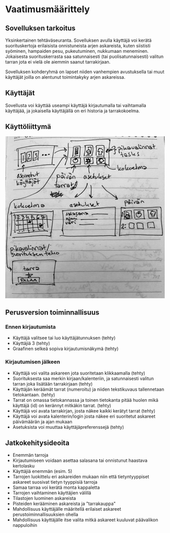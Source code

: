 # Vaatimusmäärittely

## Sovelluksen tarkoitus

Yksinkertainen tehtäväseuranta. Sovelluksen avulla käyttäjä voi kerätä suorituskertoja erilaisista onnistuneista arjen askareista, kuten siististi syöminen, hampaiden pesu, pukeutuminen, nukkumaan meneminen. 
Jokaisesta suorituskerrasta saa satunnaisesti (tai puolisatunnaisesti) valitun tarran jota ei vielä ole aiemmin saanut tarrakirjaan.

Sovelluksen kohderyhmä on lapset niiden vanhempien avustuksella tai muut käyttäjät joilla on alentunut toimintakyky arjen askareissa.

## Käyttäjät

Sovellusta voi käyttää useampi käyttäjä kirjautumalla tai vaihtamalla käyttäjää, ja 
jokaisella käyttäjällä on eri historia ja tarrakokoelma.

## Käyttöliittymä

![image](kayttoliittyma.jpeg)

## Perusversion toiminnallisuus

### Ennen kirjautumista

- Käyttäjä valitsee tai luo käyttäjätunnuksen (tehty)
- Käyttäjiä 3 (tehty)
- Graafinen selkeä sopiva kirjautumisnäkymä (tehty)

### Kirjautumisen jälkeen

- Käyttäjä voi valita askareen jota suoritetaan klikkaamalla (tehty)
- Suorituksesta saa merkin kirjaan/kalenteriin, ja satunnaisesti valitun tarran joka lisätään tarrakirjaan (tehty)
- Käyttäjän keräämät tarrat (numeroitu) ja niiden tekstikuvaus tallennetaan tietokantaan. (tehty)
- Tarrat on omassa tietokannassa ja toinen tietokanta pitää huolen mikä käyttäjä (id) on kerännyt mitkäkin tarrat. (tehty)
- Käyttäjä voi avata tarrakirjan, josta näkee kaikki kerätyt tarrat (tehty)
- Käyttäjä voi avata kalenterin/login josta näkee eri suoritetut askareet päivämäärän ja ajan mukaan
- Asetuksista voi muuttaa käyttäjäpreferenssejä (tehty)

## Jatkokehitysideoita

- Enemmän tarroja
- Kirjautumiseen voidaan asettaa salasana tai onnistunut haastava kertolasku
- Käyttäjiä enemmän (esim. 5)
- Tarrojen luokittelu eri askareiden mukaan niin että tietyntyyppiset askareet suosivat 
tietyn tyyppisiä tarroja
- Samaa tarraa voi kerätä monta kappaletta
- Tarrojen vaihtaminen käyttäjien välillä
- Tilastojen luominen askareista
- Pisteiden kerääminen askareista ja "tarrakauppa"
- Mahdollisuus käyttäjälle määritellä erilaiset askareet perustoiminnallisuuksien ohella
- Mahdollisuus käyttäjälle itse valita mitkä askareet kuuluvat päävalikon nappuloihin 
